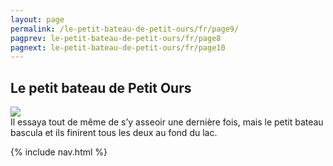 ```yaml
---
layout: page
permalink: /le-petit-bateau-de-petit-ours/fr/page9/
pagprev: le-petit-bateau-de-petit-ours/fr/page8
pagnext: le-petit-bateau-de-petit-ours/fr/page10
---
```


## Le petit bateau de Petit Ours

<img src="{{ site.baseurl }}/img/le-petit-bateau-de-petit-ours/page9.jpg"/>

<div class="childbook-text">
Il essaya tout de même de s’y asseoir une dernière fois, mais le petit bateau bascula et ils finirent tous les deux au fond du lac.
</div>

{% include nav.html %}
